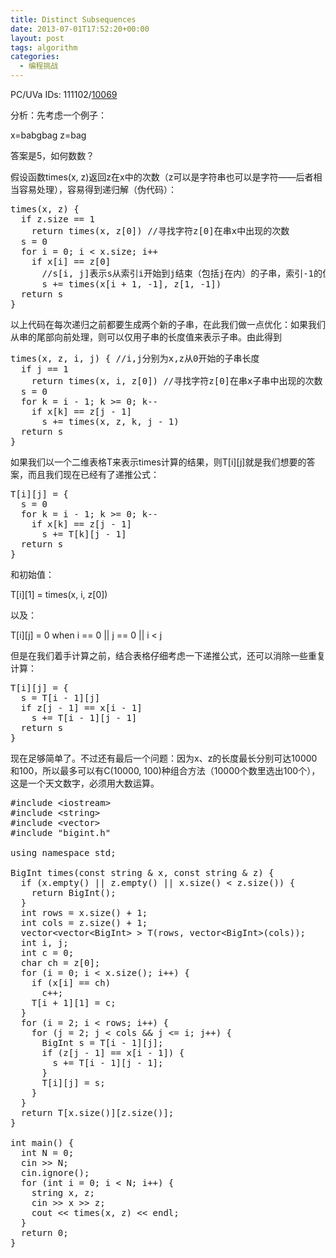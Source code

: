```yaml
---
title: Distinct Subsequences
date: 2013-07-01T17:52:20+00:00
layout: post
tags: algorithm
categories:
  - 编程挑战
---
```

PC/UVa IDs: 111102/<a href="http://uva.onlinejudge.org/index.php?option=com_onlinejudge&#038;Itemid=8&#038;page=show_problem&#038;problem=1010" target="_blank">10069</a>

分析：先考虑一个例子：
  
x=babgbag z=bag
  
答案是5，如何数数？
  
假设函数times(x, z)返回z在x中的次数（z可以是字符串也可以是字符——后者相当容易处理），容易得到递归解（伪代码）：<!--more-->

<pre class="brush: cpp; title: ; notranslate" title="">times(x, z) {
  if z.size == 1
    return times(x, z[0]) //寻找字符z[0]在串x中出现的次数
  s = 0
  for i = 0; i &lt; x.size; i++
    if x[i] == z[0]
      //s[i, j]表示s从索引i开始到j结束（包括j在内）的子串，索引-1的位置指向串的最后一个字符
      s += times(x[i + 1, -1], z[1, -1]) 
  return s
}
</pre>

以上代码在每次递归之前都要生成两个新的子串，在此我们做一点优化：如果我们从串的尾部向前处理，则可以仅用子串的长度值来表示子串。由此得到

<pre class="brush: cpp; title: ; notranslate" title="">times(x, z, i, j) { //i,j分别为x,z从0开始的子串长度
  if j == 1
    return times(x, i, z[0]) //寻找字符z[0]在串x子串中出现的次数
  s = 0
  for k = i - 1; k &gt;= 0; k--
    if x[k] == z[j - 1]
      s += times(x, z, k, j - 1) 
  return s
}
</pre>

如果我们以一个二维表格T来表示times计算的结果，则T\[i\]\[j\]就是我们想要的答案，而且我们现在已经有了递推公式：

<pre class="brush: cpp; title: ; notranslate" title="">T[i][j] = {
  s = 0
  for k = i - 1; k &gt;= 0; k--
    if x[k] == z[j - 1]
      s += T[k][j - 1]
  return s
}
</pre>

和初始值：
  
T\[i\]\[1\] = times(x, i, z[0])
  
以及：
  
T\[i\]\[j\] = 0 when i == 0 || j == 0 || i < j
  
但是在我们着手计算之前，结合表格仔细考虑一下递推公式，还可以消除一些重复计算：

<pre class="brush: cpp; title: ; notranslate" title="">T[i][j] = {
  s = T[i - 1][j]
  if z[j - 1] == x[i - 1]
    s += T[i - 1][j - 1]
  return s
}
</pre>

现在足够简单了。不过还有最后一个问题：因为x、z的长度最长分别可达10000和100，所以最多可以有C(10000, 100)种组合方法（10000个数里选出100个），这是一个天文数字，必须用大数运算。

<pre class="brush: cpp; title: ; notranslate" title="">#include &lt;iostream&gt;
#include &lt;string&gt;
#include &lt;vector&gt;
#include "bigint.h"

using namespace std;

BigInt times(const string & x, const string & z) {
  if (x.empty() || z.empty() || x.size() &lt; z.size()) {
    return BigInt();
  }
  int rows = x.size() + 1;
  int cols = z.size() + 1;
  vector&lt;vector&lt;BigInt&gt; &gt; T(rows, vector&lt;BigInt&gt;(cols));
  int i, j;
  int c = 0;
  char ch = z[0];
  for (i = 0; i &lt; x.size(); i++) {
    if (x[i] == ch)
      c++;
    T[i + 1][1] = c;
  }
  for (i = 2; i &lt; rows; i++) {
    for (j = 2; j &lt; cols && j &lt;= i; j++) {
      BigInt s = T[i - 1][j];
      if (z[j - 1] == x[i - 1]) {
        s += T[i - 1][j - 1];
      }
      T[i][j] = s;
    }
  }
  return T[x.size()][z.size()];
}

int main() {
  int N = 0;
  cin &gt;&gt; N;
  cin.ignore();
  for (int i = 0; i &lt; N; i++) {
    string x, z;
    cin &gt;&gt; x &gt;&gt; z;
    cout &lt;&lt; times(x, z) &lt;&lt; endl;
  }
  return 0;
}
</pre>

<div class="addtoany_share_save_container addtoany_content_bottom">
  <div class="a2a_kit a2a_kit_size_32 addtoany_list a2a_target" id="wpa2a_53">
    <a class="a2a_button_facebook" href="http://www.addtoany.com/add_to/facebook?linkurl=http%3A%2F%2Fkuangtong.me%2F2013%2F07%2F01%2Fdistinct-subsequences%2F&linkname=Distinct%20Subsequences" title="Facebook" rel="nofollow" target="_blank"></a><a class="a2a_button_twitter" href="http://www.addtoany.com/add_to/twitter?linkurl=http%3A%2F%2Fkuangtong.me%2F2013%2F07%2F01%2Fdistinct-subsequences%2F&linkname=Distinct%20Subsequences" title="Twitter" rel="nofollow" target="_blank"></a><a class="a2a_button_google_plus" href="http://www.addtoany.com/add_to/google_plus?linkurl=http%3A%2F%2Fkuangtong.me%2F2013%2F07%2F01%2Fdistinct-subsequences%2F&linkname=Distinct%20Subsequences" title="Google+" rel="nofollow" target="_blank"></a><a class="a2a_button_sina_weibo" href="http://www.addtoany.com/add_to/sina_weibo?linkurl=http%3A%2F%2Fkuangtong.me%2F2013%2F07%2F01%2Fdistinct-subsequences%2F&linkname=Distinct%20Subsequences" title="Sina Weibo" rel="nofollow" target="_blank"></a><a class="a2a_dd addtoany_share_save" href="https://www.addtoany.com/share_save"></a>
  </div>
</div>